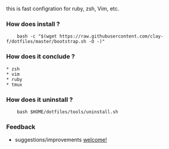 this is fast configration for ruby, zsh, Vim, etc.

### How does install ?
```shell
    bash -c "$(wget https://raw.githubusercontent.com/clay-f/dotfiles/master/bootstrap.sh -O -)"
```
### How does it conclude ?
	* zsh
	* vim
	* ruby
	* tmux
### How does it uninstall ?
        bash $HOME/dotfiles/tools/uninstall.sh
### Feedback
* suggestions/improvements [welcome!][1]

[1]:	https://github.com/FsymplyAM/dotfiles/issues "Welcome"
